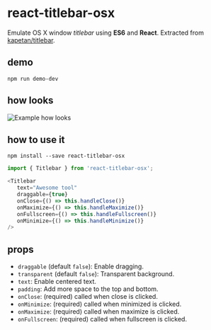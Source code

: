 # react-titlebar-osx

Emulate OS X window *titlebar* using **ES6** and **React**. Extracted from [kapetan/titlebar](https://github.com/kapetan/titlebar).

## demo
```
npm run demo-dev
```

## how looks

![Example how looks](https://github.com/santomegonzalo/react-titlebar-osx/raw/master/bar-example.png "Real example")

## how to use it

```
npm install --save react-titlebar-osx
```

```javascript
import { Titlebar } from 'react-titlebar-osx';
```

```javascript
<Titlebar
   text="Awesome tool"
   draggable={true}
   onClose={() => this.handleClose()}
   onMaximize={() => this.handleMaximize()}
   onFullscreen={() => this.handleFullscreen()}
   onMinimize={() => this.handleMinimize()}
/>
```

## props

- `draggable` (default `false`): Enable dragging.
- `transparent` (default `false`): Transparent background.
- `text`: Enable centered text.
- `padding`: Add more space to the top and bottom.
- `onClose`: (required) called when close is clicked.
- `onMinimize`: (required) called when minimized is clicked.
- `onMaximize`: (required) called when maximize is clicked.
- `onFullscreen`: (required) called when fullscreen is clicked.
